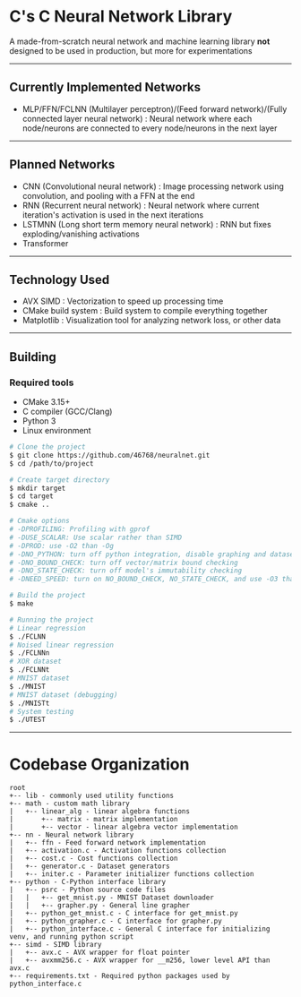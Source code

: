 # C's C Neural Network Library
A made-from-scratch neural network and machine learning library **not** designed to be used in production, but
more for experimentations

---

## Currently Implemented Networks
- MLP/FFN/FCLNN (Multilayer perceptron)/(Feed forward network)/(Fully connected layer neural network)
: Neural network where each node/neurons are connected to every node/neurons in the next layer

---

## Planned Networks
- CNN (Convolutional neural network)
: Image processing network using convolution, and pooling with a FFN at the end
- RNN (Recurrent neural network)
: Neural network where current iteration's activation is used in the next iterations
- LSTMNN (Long short term memory neural network)
: RNN but fixes exploding/vanishing activations
- Transformer

---

## Technology Used
- AVX SIMD
: Vectorization to speed up processing time
- CMake build system
: Build system to compile everything together
- Matplotlib
: Visualization tool for analyzing network loss, or other data

---

## Building
### Required tools
- CMake 3.15+
- C compiler (GCC/Clang)
- Python 3
- Linux environment
```sh
# Clone the project
$ git clone https://github.com/46768/neuralnet.git
$ cd /path/to/project

# Create target directory
$ mkdir target
$ cd target
$ cmake ..

# Cmake options
# -DPROFILING: Profiling with gprof
# -DUSE_SCALAR: Use scalar rather than SIMD
# -DPROD: use -O2 than -Og
# -DNO_PYTHON: turn off python integration, disable graphing and dataset downloading
# -DNO_BOUND_CHECK: turn off vector/matrix bound checking
# -DNO_STATE_CHECK: turn off model's immutability checking
# -DNEED_SPEED: turn on NO_BOUND_CHECK, NO_STATE_CHECK, and use -O3 than -Og

# Build the project
$ make

# Running the project
# Linear regression
$ ./FCLNN
# Noised linear regression
$ ./FCLNNn
# XOR dataset
$ ./FCLNNt
# MNIST dataset
$ ./MNIST
# MNIST dataset (debugging)
$ ./MNISTt
# System testing
$ ./UTEST
```

---

# Codebase Organization
```
root
+-- lib - commonly used utility functions
+-- math - custom math library
|   +-- linear_alg - linear algebra functions
|       +-- matrix - matrix implementation
|       +-- vector - linear algebra vector implementation
+-- nn - Neural network library
|   +-- ffn - Feed forward network implementation
|   +-- activation.c - Activation functions collection
|   +-- cost.c - Cost functions collection
|   +-- generator.c - Dataset generators
|   +-- initer.c - Parameter initializer functions collection
+-- python - C-Python interface library
|   +-- psrc - Python source code files
|   |   +-- get_mnist.py - MNIST Dataset downloader
|   |   +-- grapher.py - General line grapher
|   +-- python_get_mnist.c - C interface for get_mnist.py
|   +-- python_grapher.c - C interface for grapher.py
|   +-- python_interface.c - General C interface for initializing venv, and running python script
+-- simd - SIMD library
|   +-- avx.c - AVX wrapper for float pointer
|   +-- avxmm256.c - AVX wrapper for __m256, lower level API than avx.c
+-- requirements.txt - Required python packages used by python_interface.c
```
